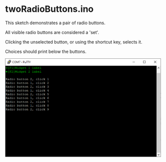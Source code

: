 # twoRadioButtons.ino

This sketch demonstrates a pair of radio buttons.

All visible radio buttons are considered a 'set'.

Clicking the unselected button, or using the shortcut key, selects it.

Choices should print below the buttons.

![](images\twoRadioButtons.png)